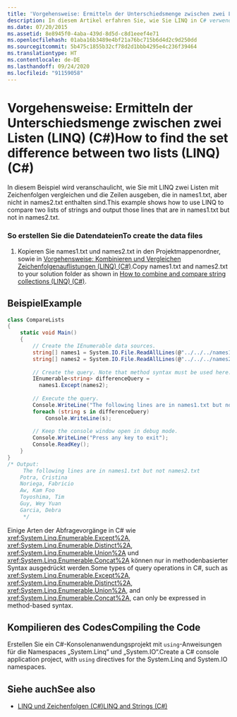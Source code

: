 ```yaml
---
title: 'Vorgehensweise: Ermitteln der Unterschiedsmenge zwischen zwei Listen (LINQ) (C#)'
description: In diesem Artikel erfahren Sie, wie Sie LINQ in C# verwenden, um zwei Listen mit Zeichenfolgen zu vergleichen und die Zeilen auszugeben, die nur in einer Liste enthalten sind.
ms.date: 07/20/2015
ms.assetid: 8e8945f0-4aba-439d-8d5d-c8d1eeef4e71
ms.openlocfilehash: 01aba16b3489e4bf21a76bc715b6d4d2c9d250dd
ms.sourcegitcommit: 5b475c1855b32cf78d2d1bbb4295e4c236f39464
ms.translationtype: HT
ms.contentlocale: de-DE
ms.lasthandoff: 09/24/2020
ms.locfileid: "91159058"
---
```

# <a name="how-to-find-the-set-difference-between-two-lists-linq-c"></a><span data-ttu-id="669af-103">Vorgehensweise: Ermitteln der Unterschiedsmenge zwischen zwei Listen (LINQ) (C#)</span><span class="sxs-lookup"><span data-stu-id="669af-103">How to find the set difference between two lists (LINQ) (C#)</span></span>

<span data-ttu-id="669af-104">In diesem Beispiel wird veranschaulicht, wie Sie mit LINQ zwei Listen mit Zeichenfolgen vergleichen und die Zeilen ausgeben, die in names1.txt, aber nicht in names2.txt enthalten sind.</span><span class="sxs-lookup"><span data-stu-id="669af-104">This example shows how to use LINQ to compare two lists of strings and output those lines that are in names1.txt but not in names2.txt.</span></span>  
  
### <a name="to-create-the-data-files"></a><span data-ttu-id="669af-105">So erstellen Sie die Datendateien</span><span class="sxs-lookup"><span data-stu-id="669af-105">To create the data files</span></span>  
  
1. <span data-ttu-id="669af-106">Kopieren Sie names1.txt und names2.txt in den Projektmappenordner, sowie in [Vorgehensweise: Kombinieren und Vergleichen Zeichenfolgenauflistungen (LINQ) (C#)](./how-to-combine-and-compare-string-collections-linq.md).</span><span class="sxs-lookup"><span data-stu-id="669af-106">Copy names1.txt and names2.txt to your solution folder as shown in [How to combine and compare string collections (LINQ) (C#)](./how-to-combine-and-compare-string-collections-linq.md).</span></span>  
  
## <a name="example"></a><span data-ttu-id="669af-107">Beispiel</span><span class="sxs-lookup"><span data-stu-id="669af-107">Example</span></span>  
  
```csharp  
class CompareLists  
{
    static void Main()  
    {  
        // Create the IEnumerable data sources.  
        string[] names1 = System.IO.File.ReadAllLines(@"../../../names1.txt");  
        string[] names2 = System.IO.File.ReadAllLines(@"../../../names2.txt");  
  
        // Create the query. Note that method syntax must be used here.  
        IEnumerable<string> differenceQuery =  
          names1.Except(names2);  
  
        // Execute the query.  
        Console.WriteLine("The following lines are in names1.txt but not names2.txt");  
        foreach (string s in differenceQuery)  
            Console.WriteLine(s);  
  
        // Keep the console window open in debug mode.  
        Console.WriteLine("Press any key to exit");  
        Console.ReadKey();  
    }  
}  
/* Output:  
     The following lines are in names1.txt but not names2.txt  
    Potra, Cristina  
    Noriega, Fabricio  
    Aw, Kam Foo  
    Toyoshima, Tim  
    Guy, Wey Yuan  
    Garcia, Debra  
     */  
```  
  
 <span data-ttu-id="669af-108">Einige Arten der Abfragevorgänge in C# wie <xref:System.Linq.Enumerable.Except%2A>, <xref:System.Linq.Enumerable.Distinct%2A>, <xref:System.Linq.Enumerable.Union%2A> und <xref:System.Linq.Enumerable.Concat%2A> können nur in methodenbasierter Syntax ausgedrückt werden.</span><span class="sxs-lookup"><span data-stu-id="669af-108">Some types of query operations in C#, such as <xref:System.Linq.Enumerable.Except%2A>, <xref:System.Linq.Enumerable.Distinct%2A>, <xref:System.Linq.Enumerable.Union%2A>, and <xref:System.Linq.Enumerable.Concat%2A>, can only be expressed in method-based syntax.</span></span>  
  
## <a name="compiling-the-code"></a><span data-ttu-id="669af-109">Kompilieren des Codes</span><span class="sxs-lookup"><span data-stu-id="669af-109">Compiling the Code</span></span>  

 <span data-ttu-id="669af-110">Erstellen Sie ein C#-Konsolenanwendungsprojekt mit `using`-Anweisungen für die Namespaces „System.Linq“ und „System.IO“.</span><span class="sxs-lookup"><span data-stu-id="669af-110">Create a C# console application project, with `using` directives for the System.Linq and System.IO namespaces.</span></span>  
  
## <a name="see-also"></a><span data-ttu-id="669af-111">Siehe auch</span><span class="sxs-lookup"><span data-stu-id="669af-111">See also</span></span>

- [<span data-ttu-id="669af-112">LINQ und Zeichenfolgen (C#)</span><span class="sxs-lookup"><span data-stu-id="669af-112">LINQ and Strings (C#)</span></span>](./linq-and-strings.md)
